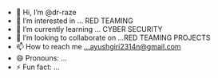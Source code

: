- 👋 Hi, I’m @dr-raze
- 👀 I’m interested in ... RED TEAMING
- 🌱 I’m currently learning ... CYBER SECURITY
- 💞️ I’m looking to collaborate on ...RED TEAMING PROJECTS 
- 📫 How to reach me ...ayushgiri2314n@gmail.com
- 😄 Pronouns: ...
- ⚡ Fun fact: ...

<!---
dr-raze/dr-raze is a ✨ special ✨ repository because its `README.md` (this file) appears on your GitHub profile.
You can click the Preview link to take a look at your changes.
--->
